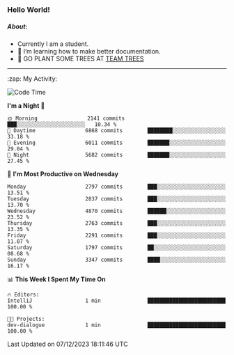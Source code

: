 ### Hello World!

##### About:
- Currently I am a student.
- 🌱 I’m learning how to make better documentation.
- 🌱 GO PLANT SOME TREES AT [TEAM TREES](https://teamtrees.org/)

---
  <summary>:zap: My Activity:</summary>
  
<!--START_SECTION:waka-->
![Code Time](http://img.shields.io/badge/Code%20Time-1%2C267%20hrs%2047%20mins-blue)

**I'm a Night 🦉** 

```text
🌞 Morning                2141 commits        ███░░░░░░░░░░░░░░░░░░░░░░   10.34 % 
🌆 Daytime                6868 commits        ████████░░░░░░░░░░░░░░░░░   33.18 % 
🌃 Evening                6011 commits        ███████░░░░░░░░░░░░░░░░░░   29.04 % 
🌙 Night                  5682 commits        ███████░░░░░░░░░░░░░░░░░░   27.45 % 
```
📅 **I'm Most Productive on Wednesday** 

```text
Monday                   2797 commits        ███░░░░░░░░░░░░░░░░░░░░░░   13.51 % 
Tuesday                  2837 commits        ███░░░░░░░░░░░░░░░░░░░░░░   13.70 % 
Wednesday                4870 commits        ██████░░░░░░░░░░░░░░░░░░░   23.52 % 
Thursday                 2763 commits        ███░░░░░░░░░░░░░░░░░░░░░░   13.35 % 
Friday                   2291 commits        ███░░░░░░░░░░░░░░░░░░░░░░   11.07 % 
Saturday                 1797 commits        ██░░░░░░░░░░░░░░░░░░░░░░░   08.68 % 
Sunday                   3347 commits        ████░░░░░░░░░░░░░░░░░░░░░   16.17 % 
```


📊 **This Week I Spent My Time On** 

```text
🔥 Editors: 
IntelliJ                 1 min               █████████████████████████   100.00 % 

🐱‍💻 Projects: 
dev-dialogue             1 min               █████████████████████████   100.00 % 
```


 Last Updated on 07/12/2023 18:11:46 UTC
<!--END_SECTION:waka-->

